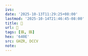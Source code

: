 ```yaml
---
ivs:
date: '2025-10-13T11:29:25+08:00'
lastmod: '2025-10-14T21:46:45-08:00'
title: 󰡝
url: 󰡝
tags: [搎, 搎]
hex: '640E'
src: GHZR, DCCV
note:
---
```

